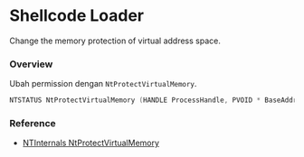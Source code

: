 # Shellcode Loader

Change the memory protection of virtual address space.

### Overview

Ubah permission dengan `NtProtectVirtualMemory`.

```c++
NTSTATUS NtProtectVirtualMemory (HANDLE ProcessHandle, PVOID * BaseAddress, PULONG NumberOfBytesToProtect, ULONG NewAccessProtection, PULONG OldAccessProtection);
```

### Reference 

- [NTInternals NtProtectVirtualMemory](http://undocumented.ntinternals.net/UserMode/Undocumented%20Functions/Memory%20Management/Virtual%20Memory/NtProtectVirtualMemory.html)
